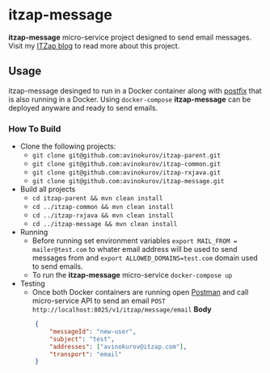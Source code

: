 # itzap-message
**itzap-message** micro-service project designed to send email messages. 
Visit my [ITZap blog](http://itzap.com/itzap-jersey-embedded-tomcat-hk2-executable-jar-docker/) to read more about this project.

## Usage
itzap-message desinged to run in a Docker container along with [postfix](http://www.postfix.org/BASIC_CONFIGURATION_README.html) that is also running in a Docker. Using `docker-compose` **itzap-message** can be deployed anyware and ready to send emails. 
### How To Build
* Clone the following projects: 
	* `git clone git@github.com:avinokurov/itzap-parent.git`
	* `git clone git@github.com:avinokurov/itzap-common.git`
	* `git clone git@github.com:avinokurov/itzap-rxjava.git`
	* `git clone git@github.com:avinokurov/itzap-message.git`
* Build all projects
	* `cd itzap-parent && mvn clean install`
	* `cd ../itzap-common && mvn clean install`
	* `cd ../itzap-rxjava && mvn clean install`
	* `cd ../itzap-message && mvn clean install`
* Running
	* Before running set environment variables `export MAIL_FROM = mailer@test.com` to whater email address will be used to send messages from and `export ALLOWED_DOMAINS=test.com` domain used to send emails.
	* To run the **itzap-message** micro-service `docker-compose up`
* Testing
	* Once both Docker containers are running open [Postman](https://www.getpostman.com/downloads/)  and call micro-service API to send an email
	`POST http://localhost:8025/v1/itzap/message/email`
	**Body**
	```json
		{
			"messageId": "new-user",
			"subject": "test",
			"addresses": ["avinokurov@itzap.com"],
			"transport": "email"
		}
	```
